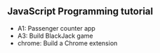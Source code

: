 ## JavaScript Programming tutorial
- A1: Passenger counter app
- A3: Build BlackJack game
- chrome: Build a Chrome extension